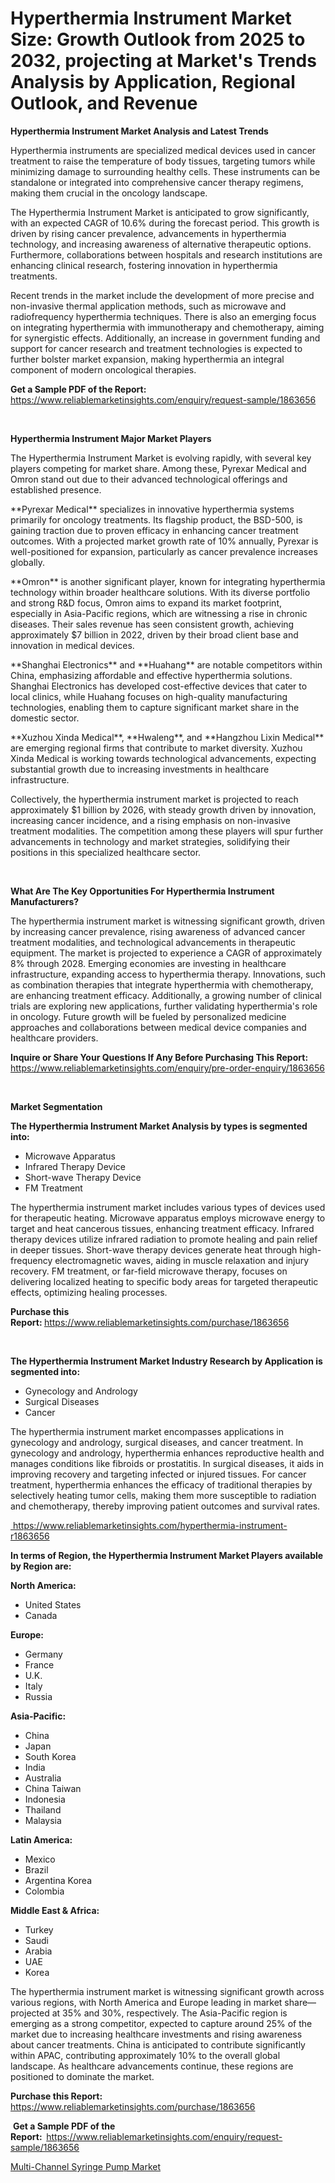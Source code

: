 <p><h1>Hyperthermia Instrument Market Size: Growth Outlook from 2025 to 2032, projecting at Market's Trends Analysis by Application, Regional Outlook, and Revenue</h1></p><p><strong>Hyperthermia Instrument Market Analysis and Latest Trends</strong></p>
<p><p>Hyperthermia instruments are specialized medical devices used in cancer treatment to raise the temperature of body tissues, targeting tumors while minimizing damage to surrounding healthy cells. These instruments can be standalone or integrated into comprehensive cancer therapy regimens, making them crucial in the oncology landscape.</p><p>The Hyperthermia Instrument Market is anticipated to grow significantly, with an expected CAGR of 10.6% during the forecast period. This growth is driven by rising cancer prevalence, advancements in hyperthermia technology, and increasing awareness of alternative therapeutic options. Furthermore, collaborations between hospitals and research institutions are enhancing clinical research, fostering innovation in hyperthermia treatments.</p><p>Recent trends in the market include the development of more precise and non-invasive thermal application methods, such as microwave and radiofrequency hyperthermia techniques. There is also an emerging focus on integrating hyperthermia with immunotherapy and chemotherapy, aiming for synergistic effects. Additionally, an increase in government funding and support for cancer research and treatment technologies is expected to further bolster market expansion, making hyperthermia an integral component of modern oncological therapies.</p></p>
<p><strong>Get a Sample PDF of the Report:&nbsp;</strong> <a href="https://www.reliablemarketinsights.com/enquiry/request-sample/1863656?utm_campaign=3042&utm_medium=2&utm_source=Github&utm_content=ia&utm_term=05032025&utm_id=hyperthermia-instrument">https://www.reliablemarketinsights.com/enquiry/request-sample/1863656</a></p>
<p>&nbsp;</p>
<p><strong>Hyperthermia Instrument Major Market Players</strong></p>
<p><p>The Hyperthermia Instrument Market is evolving rapidly, with several key players competing for market share. Among these, Pyrexar Medical and Omron stand out due to their advanced technological offerings and established presence.</p><p>**Pyrexar Medical** specializes in innovative hyperthermia systems primarily for oncology treatments. Its flagship product, the BSD-500, is gaining traction due to proven efficacy in enhancing cancer treatment outcomes. With a projected market growth rate of 10% annually, Pyrexar is well-positioned for expansion, particularly as cancer prevalence increases globally.</p><p>**Omron** is another significant player, known for integrating hyperthermia technology within broader healthcare solutions. With its diverse portfolio and strong R&D focus, Omron aims to expand its market footprint, especially in Asia-Pacific regions, which are witnessing a rise in chronic diseases. Their sales revenue has seen consistent growth, achieving approximately $7 billion in 2022, driven by their broad client base and innovation in medical devices.</p><p>**Shanghai Electronics** and **Huahang** are notable competitors within China, emphasizing affordable and effective hyperthermia solutions. Shanghai Electronics has developed cost-effective devices that cater to local clinics, while Huahang focuses on high-quality manufacturing technologies, enabling them to capture significant market share in the domestic sector.</p><p>**Xuzhou Xinda Medical**, **Hwaleng**, and **Hangzhou Lixin Medical** are emerging regional firms that contribute to market diversity. Xuzhou Xinda Medical is working towards technological advancements, expecting substantial growth due to increasing investments in healthcare infrastructure.</p><p>Collectively, the hyperthermia instrument market is projected to reach approximately $1 billion by 2026, with steady growth driven by innovation, increasing cancer incidence, and a rising emphasis on non-invasive treatment modalities. The competition among these players will spur further advancements in technology and market strategies, solidifying their positions in this specialized healthcare sector.</p></p>
<p>&nbsp;</p>
<p><strong>What Are The Key Opportunities For Hyperthermia Instrument Manufacturers?</strong></p>
<p><p>The hyperthermia instrument market is witnessing significant growth, driven by increasing cancer prevalence, rising awareness of advanced cancer treatment modalities, and technological advancements in therapeutic equipment. The market is projected to experience a CAGR of approximately 8% through 2028. Emerging economies are investing in healthcare infrastructure, expanding access to hyperthermia therapy. Innovations, such as combination therapies that integrate hyperthermia with chemotherapy, are enhancing treatment efficacy. Additionally, a growing number of clinical trials are exploring new applications, further validating hyperthermia's role in oncology. Future growth will be fueled by personalized medicine approaches and collaborations between medical device companies and healthcare providers.</p></p>
<p><strong>Inquire or Share Your Questions If Any Before Purchasing This Report:</strong> <a href="https://www.reliablemarketinsights.com/enquiry/pre-order-enquiry/1863656?utm_campaign=3042&utm_medium=2&utm_source=Github&utm_content=ia&utm_term=05032025&utm_id=hyperthermia-instrument">https://www.reliablemarketinsights.com/enquiry/pre-order-enquiry/1863656</a></p>
<p>&nbsp;</p>
<p><strong>Market Segmentation</strong></p>
<p><strong>The Hyperthermia Instrument Market Analysis by types is segmented into:</strong></p>
<p><ul><li>Microwave Apparatus</li><li>Infrared Therapy Device</li><li>Short-wave Therapy Device</li><li>FM Treatment</li></ul></p>
<p><p>The hyperthermia instrument market includes various types of devices used for therapeutic heating. Microwave apparatus employs microwave energy to target and heat cancerous tissues, enhancing treatment efficacy. Infrared therapy devices utilize infrared radiation to promote healing and pain relief in deeper tissues. Short-wave therapy devices generate heat through high-frequency electromagnetic waves, aiding in muscle relaxation and injury recovery. FM treatment, or far-field microwave therapy, focuses on delivering localized heating to specific body areas for targeted therapeutic effects, optimizing healing processes.</p></p>
<p><strong>Purchase this Report:&nbsp;</strong><a href="https://www.reliablemarketinsights.com/purchase/1863656?utm_campaign=3042&utm_medium=2&utm_source=Github&utm_content=ia&utm_term=05032025&utm_id=hyperthermia-instrument">https://www.reliablemarketinsights.com/purchase/1863656</a></p>
<p>&nbsp;</p>
<p><strong>The Hyperthermia Instrument Market Industry Research by Application is segmented into:</strong></p>
<p><ul><li>Gynecology and Andrology</li><li>Surgical Diseases</li><li>Cancer</li></ul></p>
<p><p>The hyperthermia instrument market encompasses applications in gynecology and andrology, surgical diseases, and cancer treatment. In gynecology and andrology, hyperthermia enhances reproductive health and manages conditions like fibroids or prostatitis. In surgical diseases, it aids in improving recovery and targeting infected or injured tissues. For cancer treatment, hyperthermia enhances the efficacy of traditional therapies by selectively heating tumor cells, making them more susceptible to radiation and chemotherapy, thereby improving patient outcomes and survival rates.</p></p>
<p><a href="https://www.reliablemarketinsights.com/hyperthermia-instrument-r1863656?utm_campaign=3042&utm_medium=2&utm_source=Github&utm_content=ia&utm_term=05032025&utm_id=hyperthermia-instrument">&nbsp;https://www.reliablemarketinsights.com/hyperthermia-instrument-r1863656</a></p>
<p><strong>In terms of Region, the Hyperthermia Instrument Market Players available by Region are:</strong></p>
<p>
    <p> <strong> North America: </strong>
        <ul>
            <li>United States</li>
            <li>Canada</li>
        </ul>
        </p> 
    <p> <strong> Europe: </strong>
        <ul>
            <li>Germany</li>
            <li>France</li>
            <li>U.K.</li>
            <li>Italy</li>
            <li>Russia</li>
        </ul>
        </p> 
    <p> <strong> Asia-Pacific: </strong>
        <ul>
            <li>China</li>
            <li>Japan</li>
            <li>South Korea</li>
            <li>India</li>
            <li>Australia</li>
            <li>China Taiwan</li>
            <li>Indonesia</li>
            <li>Thailand</li>
            <li>Malaysia</li>
        </ul>
        </p> 
    <p> <strong> Latin America: </strong>
        <ul>
            <li>Mexico</li>
            <li>Brazil</li>
            <li>Argentina Korea</li>
            <li>Colombia</li>
        </ul>
        </p> 
    <p> <strong> Middle East & Africa: </strong>
        <ul>
            <li>Turkey</li>
            <li>Saudi</li>
            <li>Arabia</li>
            <li>UAE</li>
            <li>Korea</li>
        </ul>
    </p>
    </p>
<p><p>The hyperthermia instrument market is witnessing significant growth across various regions, with North America and Europe leading in market share—projected at 35% and 30%, respectively. The Asia-Pacific region is emerging as a strong competitor, expected to capture around 25% of the market due to increasing healthcare investments and rising awareness about cancer treatments. China is anticipated to contribute significantly within APAC, contributing approximately 10% to the overall global landscape. As healthcare advancements continue, these regions are positioned to dominate the market.</p></p>
<p><strong>Purchase this Report: </strong><a href="https://www.reliablemarketinsights.com/purchase/1863656?utm_campaign=3042&utm_medium=2&utm_source=Github&utm_content=ia&utm_term=05032025&utm_id=hyperthermia-instrument">https://www.reliablemarketinsights.com/purchase/1863656</a></p>
<p>&nbsp;<strong>Get a Sample PDF of the Report:&nbsp;&nbsp;</strong><a href="https://www.reliablemarketinsights.com/enquiry/request-sample/1863656?utm_campaign=3042&utm_medium=2&utm_source=Github&utm_content=ia&utm_term=05032025&utm_id=hyperthermia-instrument">https://www.reliablemarketinsights.com/enquiry/request-sample/1863656</a></p>
<p><strong></strong></p>
<p><p><a href="https://github.com/sapsaidamary/Market-Research-Report-List-1/blob/main/multi-channel-syringe-pump-market.md?utm_campaign=3042&utm_medium=2&utm_source=Github&utm_content=ia&utm_term=05032025&utm_id=hyperthermia-instrument">Multi-Channel Syringe Pump Market</a></p></p>